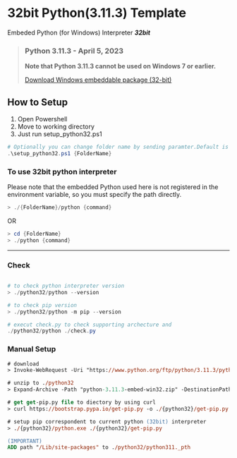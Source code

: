# 32bit Python(3.11.3) Template

Embeded Python (for Windows) Interpreter  ***32bit***   


> ### Python 3.11.3 - April 5, 2023    
> **Note that Python 3.11.3 cannot be used on Windows 7 or earlier.**
>
> [Download Windows embeddable package (32-bit)](https://www.python.org/ftp/python/3.11.3/python-3.11.3-embed-win32.zip)  
>

## How to Setup
1. Open Powershell
2. Move to working directory
3. Just run setup_python32.ps1 

```powershell
# Optionally you can change folder name by sending paramter.Default is "python32"
.\setup_python32.ps1 {FolderName}
```

### To use 32bit python interpreter

Please note that the embedded Python used here is not registered in the environment variable, so you must specify the path directly.

```powershell
> ./{FolderName}/python {command}
```

OR

```powershell
> cd {FolderName}
> ./python {command}
```

---
### Check

```powershell

# to check python interpreter version
> ./python32/python --version

# to check pip version
> ./python32/python -m pip --version

# execut check.py to check supporting archecture and 
./python32/python ./check.py

```

### Manual Setup
```ps
# download
> Invoke-WebRequest -Uri "https://www.python.org/ftp/python/3.11.3/python-3.11.3-embed-win32.zip" -OutFile "python-3.11.3-embed-win32.zip"

# unzip to ./python32
> Expand-Archive -Path "python-3.11.3-embed-win32.zip" -DestinationPath "./{python32}"

# get get-pip.py file to diectory by using curl
> curl https://bootstrap.pypa.io/get-pip.py -o ./{python32}/get-pip.py

# setup pip correspondent to current python (32bit) interpreter
> ./{python32}/python.exe ./{python32}/get-pip.py

(IMPORTANT)
ADD path "/Lib/site-packages" to ./python32/python311._pth
```



